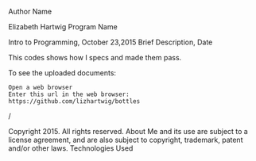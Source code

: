 Author Name

Elizabeth Hartwig
Program Name

Intro to Programming, October 23,2015
Brief Description, Date

This codes shows how I specs and made them pass.

To see the uploaded documents:

    Open a web browser
    Enter this url in the web browser: https://github.com/lizhartwig/bottles
/

Copyright 2015. All rights reserved. About Me and its use are subject to a license agreement, and are also subject to copyright, trademark, patent and/or other laws.
Technologies Used
